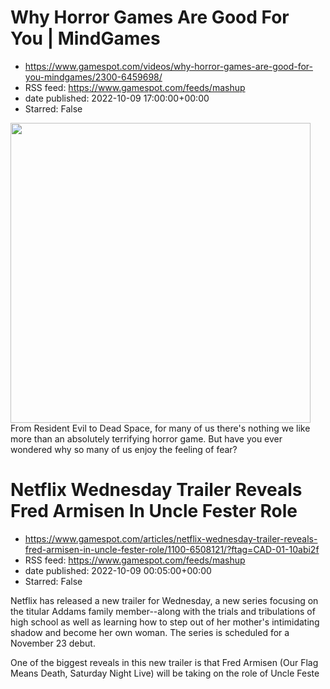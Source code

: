 # Why Horror Games Are Good For You | MindGames
 - https://www.gamespot.com/videos/why-horror-games-are-good-for-you-mindgames/2300-6459698/
 - RSS feed: https://www.gamespot.com/feeds/mashup
 - date published: 2022-10-09 17:00:00+00:00
 - Starred: False

<img height="480" src="https://www.gamespot.com/a/uploads/square_medium/1594/15941173/4045083-mindgames_recreationalfear_thumbnail_v3b_site.jpg" width="480" /> From Resident Evil to Dead Space, for many of us there's nothing we like more than an absolutely terrifying horror game. But have you ever wondered why so many of us enjoy the feeling of fear?

# Netflix Wednesday Trailer Reveals Fred Armisen In Uncle Fester Role
 - https://www.gamespot.com/articles/netflix-wednesday-trailer-reveals-fred-armisen-in-uncle-fester-role/1100-6508121/?ftag=CAD-01-10abi2f
 - RSS feed: https://www.gamespot.com/feeds/mashup
 - date published: 2022-10-09 00:05:00+00:00
 - Starred: False

<p> </p><p dir="ltr">Netflix has released a new trailer for Wednesday, a new series focusing on the titular Addams family member--along with the trials and tribulations of high school as well as learning how to step out of her mother's intimidating shadow and become her own woman. The series is scheduled for a November 23 debut.</p><p dir="ltr">One of the biggest reveals in this new trailer is that Fred Armisen (Our Flag Means Death, Saturday Night Live) will be taking on the role of Uncle Feste
